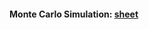 
#### Monte Carlo Simulation: [sheet](https://docs.google.com/spreadsheets/d/1DkgNDZP4K6ahPfh7l-K7rLl9Gd9NhHjw/edit?usp=sharing&ouid=102900049062350266259&rtpof=true&sd=true)
